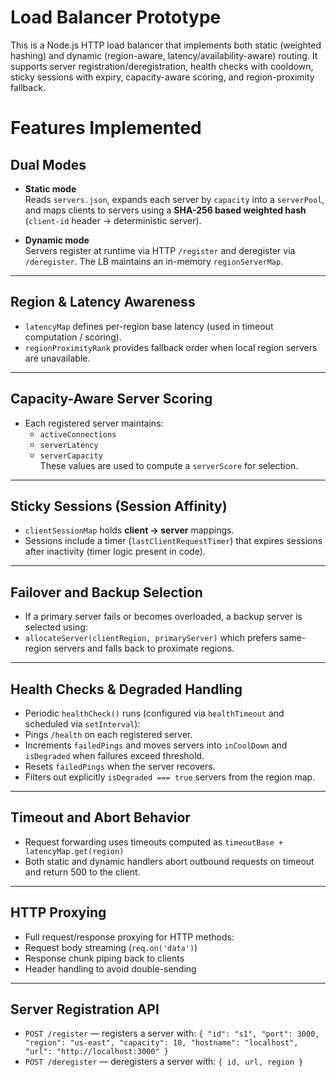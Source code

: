# Load Balancer Prototype

This is a Node.js HTTP load balancer that implements both static (weighted hashing) and dynamic (region-aware, latency/availability-aware) routing. It supports server registration/deregistration, health checks with cooldown, sticky sessions with expiry, capacity-aware scoring, and region-proximity fallback.


# Features Implemented

## Dual Modes

- **Static mode**  
  Reads `servers.json`, expands each server by `capacity` into a `serverPool`, and maps clients to servers using a **SHA-256 based weighted hash** (`client-id` header → deterministic server).

- **Dynamic mode**  
  Servers register at runtime via HTTP `/register` and deregister via `/deregister`. The LB maintains an in-memory `regionServerMap`.

---

## Region & Latency Awareness

- `latencyMap` defines per-region base latency (used in timeout computation / scoring).
- `regionProximityRank` provides fallback order when local region servers are unavailable.

---

## Capacity-Aware Server Scoring

- Each registered server maintains:
  - `activeConnections`
  - `serverLatency`
  - `serverCapacity`  
  These values are used to compute a `serverScore` for selection.

---

## Sticky Sessions (Session Affinity)

- `clientSessionMap` holds **client → server** mappings.
- Sessions include a timer (`lastClientRequestTimer`) that expires sessions after inactivity (timer logic present in code).

---

## Failover and Backup Selection

- If a primary server fails or becomes overloaded, a backup server is selected using:
- `allocateServer(clientRegion, primaryServer)` which prefers same-region servers and falls back to proximate regions.

---

## Health Checks & Degraded Handling

- Periodic `healthCheck()` runs (configured via `healthTimeout` and scheduled via `setInterval`):
- Pings `/health` on each registered server.
- Increments `failedPings` and moves servers into `inCoolDown` and `isDegraded` when failures exceed threshold.
- Resets `failedPings` when the server recovers.
- Filters out explicitly `isDegraded === true` servers from the region map.

---

## Timeout and Abort Behavior

- Request forwarding uses timeouts computed as `timeoutBase + latencyMap.get(region)`
- Both static and dynamic handlers abort outbound requests on timeout and return 500 to the client.

---

## HTTP Proxying

- Full request/response proxying for HTTP methods:
- Request body streaming (`req.on('data')`)
- Response chunk piping back to clients
- Header handling to avoid double-sending

---

## Server Registration API

- `POST /register` — registers a server with:
  `{ "id": "s1", "port": 3000, "region": "us-east", "capacity": 10, "hostname": "localhost", "url": "http://localhost:3000" }`
- `POST /deregister` — deregisters a server with: `{ id, url, region }`



